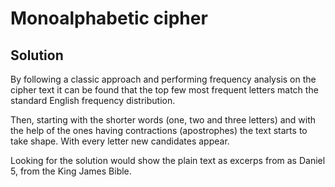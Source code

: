 # Monoalphabetic cipher

## Solution

By following a classic approach and performing frequency analysis
on the cipher text it can be found that the top few most frequent
letters match the standard English frequency distribution.

Then, starting with the shorter words (one, two and three letters) 
and with the help of the ones having contractions (apostrophes) the
text starts to take shape. With every letter new candidates appear.

Looking for the solution would show the plain text as excerps from  as Daniel 5, from the King James Bible.


